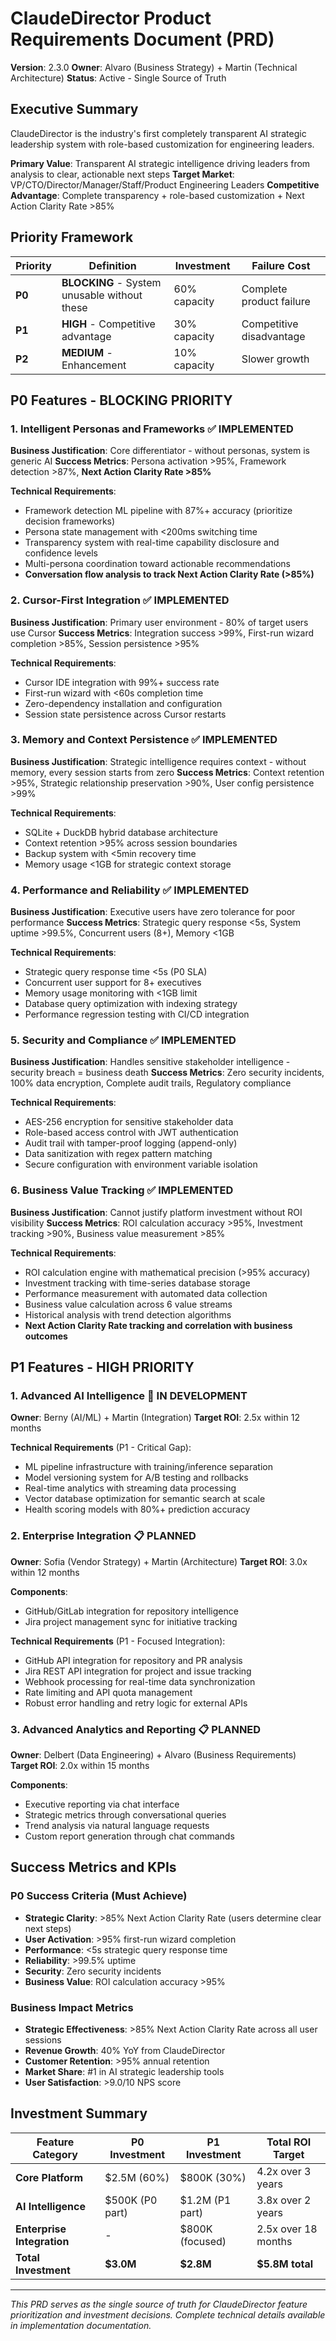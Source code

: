 # ClaudeDirector Product Requirements Document (PRD)

**Version**: 2.3.0
**Owner**: Alvaro (Business Strategy) + Martin (Technical Architecture)
**Status**: Active - Single Source of Truth

## Executive Summary

ClaudeDirector is the industry's first completely transparent AI strategic leadership system with role-based customization for engineering leaders.

**Primary Value**: Transparent AI strategic intelligence driving leaders from analysis to clear, actionable next steps
**Target Market**: VP/CTO/Director/Manager/Staff/Product Engineering Leaders
**Competitive Advantage**: Complete transparency + role-based customization + Next Action Clarity Rate >85%

## Priority Framework

| Priority | Definition | Investment | Failure Cost |
|----------|------------|------------|--------------|
| **P0** | **BLOCKING** - System unusable without these | 60% capacity | Complete product failure |
| **P1** | **HIGH** - Competitive advantage | 30% capacity | Competitive disadvantage |
| **P2** | **MEDIUM** - Enhancement | 10% capacity | Slower growth |

## P0 Features - BLOCKING PRIORITY

### 1. Intelligent Personas and Frameworks ✅ IMPLEMENTED
**Business Justification**: Core differentiator - without personas, system is generic AI
**Success Metrics**: Persona activation >95%, Framework detection >87%, **Next Action Clarity Rate >85%**

**Technical Requirements**:
- Framework detection ML pipeline with 87%+ accuracy (prioritize decision frameworks)
- Persona state management with <200ms switching time
- Transparency system with real-time capability disclosure and confidence levels
- Multi-persona coordination toward actionable recommendations
- **Conversation flow analysis to track Next Action Clarity Rate (>85%)**

### 2. Cursor-First Integration ✅ IMPLEMENTED
**Business Justification**: Primary user environment - 80% of target users use Cursor
**Success Metrics**: Integration success >99%, First-run wizard completion >85%, Session persistence >95%

**Technical Requirements**:
- Cursor IDE integration with 99%+ success rate
- First-run wizard with <60s completion time
- Zero-dependency installation and configuration
- Session state persistence across Cursor restarts

### 3. Memory and Context Persistence ✅ IMPLEMENTED
**Business Justification**: Strategic intelligence requires context - without memory, every session starts from zero
**Success Metrics**: Context retention >95%, Strategic relationship preservation >90%, User config persistence >99%

**Technical Requirements**:
- SQLite + DuckDB hybrid database architecture
- Context retention >95% across session boundaries
- Backup system with <5min recovery time
- Memory usage <1GB for strategic context storage

### 4. Performance and Reliability ✅ IMPLEMENTED
**Business Justification**: Executive users have zero tolerance for poor performance
**Success Metrics**: Strategic query response <5s, System uptime >99.5%, Concurrent users (8+), Memory <1GB

**Technical Requirements**:
- Strategic query response time <5s (P0 SLA)
- Concurrent user support for 8+ executives
- Memory usage monitoring with <1GB limit
- Database query optimization with indexing strategy
- Performance regression testing with CI/CD integration

### 5. Security and Compliance ✅ IMPLEMENTED
**Business Justification**: Handles sensitive stakeholder intelligence - security breach = business death
**Success Metrics**: Zero security incidents, 100% data encryption, Complete audit trails, Regulatory compliance

**Technical Requirements**:
- AES-256 encryption for sensitive stakeholder data
- Role-based access control with JWT authentication
- Audit trail with tamper-proof logging (append-only)
- Data sanitization with regex pattern matching
- Secure configuration with environment variable isolation

### 6. Business Value Tracking ✅ IMPLEMENTED
**Business Justification**: Cannot justify platform investment without ROI visibility
**Success Metrics**: ROI calculation accuracy >95%, Investment tracking >90%, Business value measurement >85%

**Technical Requirements**:
- ROI calculation engine with mathematical precision (>95% accuracy)
- Investment tracking with time-series database storage
- Performance measurement with automated data collection
- Business value calculation across 6 value streams
- Historical analysis with trend detection algorithms
- **Next Action Clarity Rate tracking and correlation with business outcomes**

## P1 Features - HIGH PRIORITY

### 1. Advanced AI Intelligence 🔄 IN DEVELOPMENT
**Owner**: Berny (AI/ML) + Martin (Integration)
**Target ROI**: 2.5x within 12 months

**Technical Requirements** (P1 - Critical Gap):
- ML pipeline infrastructure with training/inference separation
- Model versioning system for A/B testing and rollbacks
- Real-time analytics with streaming data processing
- Vector database optimization for semantic search at scale
- Health scoring models with 80%+ prediction accuracy

### 2. Enterprise Integration 📋 PLANNED
**Owner**: Sofia (Vendor Strategy) + Martin (Architecture)
**Target ROI**: 3.0x within 12 months

**Components**:
- GitHub/GitLab integration for repository intelligence
- Jira project management sync for initiative tracking

**Technical Requirements** (P1 - Focused Integration):
- GitHub API integration for repository and PR analysis
- Jira REST API integration for project and issue tracking
- Webhook processing for real-time data synchronization
- Rate limiting and API quota management
- Robust error handling and retry logic for external APIs

### 3. Advanced Analytics and Reporting 📋 PLANNED
**Owner**: Delbert (Data Engineering) + Alvaro (Business Requirements)
**Target ROI**: 2.0x within 15 months

**Components**:
- Executive reporting via chat interface
- Strategic metrics through conversational queries
- Trend analysis via natural language requests
- Custom report generation through chat commands

## Success Metrics and KPIs

### P0 Success Criteria (Must Achieve)
- **Strategic Clarity**: >85% Next Action Clarity Rate (users determine clear next steps)
- **User Activation**: >95% first-run wizard completion
- **Performance**: <5s strategic query response time
- **Reliability**: >99.5% uptime
- **Security**: Zero security incidents
- **Business Value**: ROI calculation accuracy >95%

### Business Impact Metrics
- **Strategic Effectiveness**: >85% Next Action Clarity Rate across all user sessions
- **Revenue Growth**: 40% YoY from ClaudeDirector
- **Customer Retention**: >95% annual retention
- **Market Share**: #1 in AI strategic leadership tools
- **User Satisfaction**: >9.0/10 NPS score

## Investment Summary

| Feature Category | P0 Investment | P1 Investment | Total ROI Target |
|------------------|---------------|---------------|------------------|
| **Core Platform** | $2.5M (60%) | $800K (30%) | 4.2x over 3 years |
| **AI Intelligence** | $500K (P0 part) | $1.2M (P1 part) | 3.8x over 2 years |
| **Enterprise Integration** | - | $800K (focused) | 2.5x over 18 months |
| **Total Investment** | **$3.0M** | **$2.8M** | **$5.8M total** |

---

*This PRD serves as the single source of truth for ClaudeDirector feature prioritization and investment decisions. Complete technical details available in implementation documentation.*

